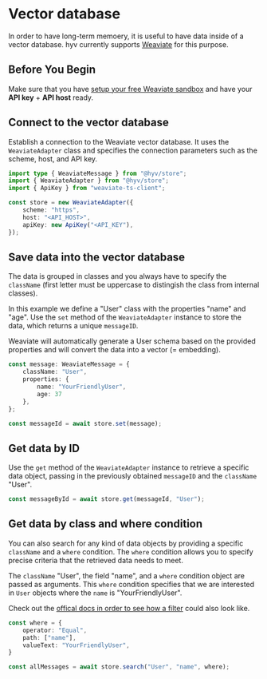# Vector database

In order to have long-term memoery, it is useful to have data inside of a vector database. hyv currently supports [Weaviate](https://weaviate.io) for this purpose. 


## Before You Begin

Make sure that you have [setup your free Weaviate sandbox](https://weaviate.io/developers/weaviate/quickstart#create-a-weaviate-instance) and have your **API key** + **API host** ready.

## Connect to the vector database

Establish a connection to the Weaviate vector database. It uses the `WeaviateAdapter` class and specifies the connection parameters such as the scheme, host, and API key.

```typescript
import type { WeaviateMessage } from "@hyv/store";
import { WeaviateAdapter } from "@hyv/store";
import { ApiKey } from "weaviate-ts-client";

const store = new WeaviateAdapter({
	scheme: "https",
	host: "<API_HOST>",
	apiKey: new ApiKey("<API_KEY"),
});
```

## Save data into the vector database

The data is grouped in classes and you always have to specify the `className` (first letter must be uppercase to distingish the class from internal classes). 

In this example we define a "User" class with the properties "name" and "age". Use the `set` method of the `WeaviateAdapter` instance to store the data, which returns a unique `messageID`.

Weaviate will automatically generate a User schema based on the provided properties and will convert the data into a vector (= embedding). 

```typescript
const message: WeaviateMessage = {
	className: "User",
	properties: {
		name: "YourFriendlyUser",
        age: 37
	},
};

const messageId = await store.set(message);
```

## Get data by ID

Use the `get` method of the `WeaviateAdapter` instance to retrieve a specific data object, passing in the previously obtained `messageID` and the `className` "User".

```typescript
const messageById = await store.get(messageId, "User");
```

## Get data by class and where condition

You can also search for any kind of data objects by providing a specific `className` and a `where` condition. The `where` condition allows you to specify precise criteria that the retrieved data needs to meet.

The `className` "User", the field "name", and a `where` condition object are passed as arguments. This `where` condition specifies that we are interested in `User` objects where the `name` is "YourFriendlyUser". 

Check out the [offical docs in order to see how a filter](https://weaviate.io/developers/weaviate/api/graphql/filters) could also look like.

```typescript
const where = {
	operator: "Equal",
	path: ["name"],
	valueText: "YourFriendlyUser",
}

const allMessages = await store.search("User", "name", where);
```
